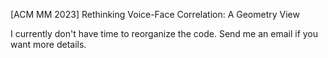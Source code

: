 [ACM MM 2023] Rethinking Voice-Face Correlation: A Geometry View

I currently don't have time to reorganize the code. Send me an email if you want more details.
